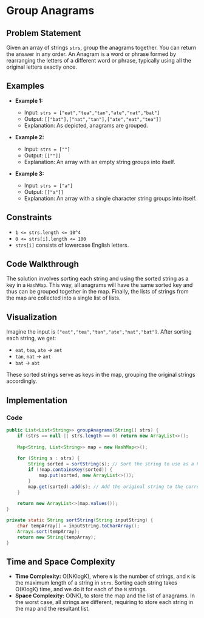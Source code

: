 # Group Anagrams

## Problem Statement

Given an array of strings `strs`, group the anagrams together. You can return the answer in any order. An Anagram is a word or phrase formed by rearranging the letters of a different word or phrase, typically using all the original letters exactly once.

## Examples

- **Example 1:**
  - Input: `strs = ["eat","tea","tan","ate","nat","bat"]`
  - Output: `[["bat"],["nat","tan"],["ate","eat","tea"]]`
  - Explanation: As depicted, anagrams are grouped.

- **Example 2:**
  - Input: `strs = [""]`
  - Output: `[[""]]`
  - Explanation: An array with an empty string groups into itself.

- **Example 3:**
  - Input: `strs = ["a"]`
  - Output: `[["a"]]`
  - Explanation: An array with a single character string groups into itself.

## Constraints

- `1 <= strs.length <= 10^4`
- `0 <= strs[i].length <= 100`
- `strs[i]` consists of lowercase English letters.

## Code Walkthrough

The solution involves sorting each string and using the sorted string as a key in a `HashMap`. This way, all anagrams will have the same sorted key and thus can be grouped together in the map. Finally, the lists of strings from the map are collected into a single list of lists.

## Visualization

Imagine the input is `["eat","tea","tan","ate","nat","bat"]`. After sorting each string, we get:
- `eat`, `tea`, `ate` → `aet`
- `tan`, `nat` → `ant`
- `bat` → `abt`

These sorted strings serve as keys in the map, grouping the original strings accordingly.

## Implementation

### Code

```java
public List<List<String>> groupAnagrams(String[] strs) {
    if (strs == null || strs.length == 0) return new ArrayList<>();
    
    Map<String, List<String>> map = new HashMap<>();
    
    for (String s : strs) {
        String sorted = sortString(s); // Sort the string to use as a key
        if (!map.containsKey(sorted)) {
            map.put(sorted, new ArrayList<>());
        }
        map.get(sorted).add(s); // Add the original string to the correct list
    }
    
    return new ArrayList<>(map.values());
}

private static String sortString(String inputString) {
    char tempArray[] = inputString.toCharArray();
    Arrays.sort(tempArray);
    return new String(tempArray);
}
```

## Time and Space Complexity

- **Time Complexity:** O(NKlogK), where `N` is the number of strings, and `K` is the maximum length of a string in `strs`. Sorting each string takes O(KlogK) time, and we do it for each of the `N` strings.
- **Space Complexity:** O(NK), to store the map and the list of anagrams. In the worst case, all strings are different, requiring to store each string in the map and the resultant list.